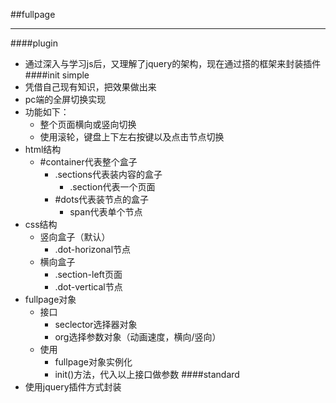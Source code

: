 ##fullpage
***
####plugin
-  通过深入与学习js后，又理解了jquery的架构，现在通过搭的框架来封装插件
####init simple
-  凭借自己现有知识，把效果做出来
-  pc端的全屏切换实现
-  功能如下：
	- 整个页面横向或竖向切换
	- 使用滚轮，键盘上下左右按键以及点击节点切换
-  html结构
	-  #container代表整个盒子
	   -  .sections代表装内容的盒子
          -  .section代表一个页面
       -  #dots代表装节点的盒子
          -  span代表单个节点
-  css结构
	-  竖向盒子（默认）
		-  .dot-horizonal节点
	-  横向盒子
		-  .section-left页面
		-  .dot-vertical节点
-  fullpage对象
	-  接口
		-  seclector选择器对象
		-  org选择参数对象（动画速度，横向/竖向）
	-  使用
		-  fullpage对象实例化
		-  init()方法，代入以上接口做参数
####standard
-  使用jquery插件方式封装
	

